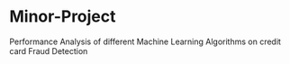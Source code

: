 # Minor-Project
Performance Analysis of different Machine Learning Algorithms on credit card Fraud Detection
